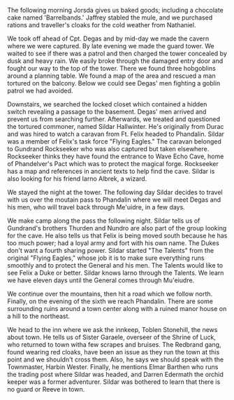 The following morning Jorsda gives us baked goods; including a chocolate cake named 'Barrelbands.' Jaffrey stabled the mule, and we purchased rations and traveller's cloaks for the cold weather from Nathaniel.

We took off ahead of Cpt. Degas and by mid-day we made the cavern where we were captured. By late evening we made the guard tower. We waited to see if there was a patrol and then charged the tower concealed by dusk and heavy rain. We easily broke through the damaged entry door and fought our way to the top of the tower. There we found three hobgoblins around a planning table. We found a map of the area and rescued a man tortured on the balcony. Below we could see Degas' men fighting a goblin patrol we had avoided.

Downstairs, we searched the locked closet which contained a hidden switch revealing a passage to the basement. Degas' men arrived and prevent us from searching further. Afterwards, we treated and questioned the tortured commoner, named Sildar Hallwinter. He's originally from Durac and was hired to watch a caravan from Ft. Felix headed to Phandalin. Sildar was a member of Felix's task force "Flying Eagles." The caravan belonged to Gundrand Rockseeker who was also captured but taken elsewhere. Rockseeker thinks they have found the entrance to Wave Echo Cave, home of Phandelver's Pact which was to protect the magical forge. Rockseeker has a map and references in ancient texts to help find the cave. Sildar is also looking for his friend Iarno Albrek, a wizard.

We stayed the night at the tower. The following day Sildar decides to travel with us over the moutain pass to Phandalin where we will meet Degas and his men, who will travel back through Me'uidre, in a few days.

We make camp along the pass the following night. Sildar tells us of Gundrand's brothers Thurden and Nundro are also part of the group looking for the cave. He also tells us that Felix is being moved south because he has too much power; had a loyal army and fort with his own name. The Dukes don't want a fourth sharing power. Sildar started "The Talents" from the original "Flying Eagles," whose job it is to make sure everything runs smoothly and to protect the General and his men. The Talents would like to see Felix a Duke or better. Sildar knows Iarno through the Talents. We learn we have eleven days until the General comes through Mu'eiudre.

We continue over the mountains, then hit a road which we follow north. Finally, on the evening of the sixth we reach Phandalin. There are some surrounding ruins around a town center along with a ruined manor house on a hill to the northeast.

We head to the inn where we ask the innkeep, Toblen Stonehill, the news about town. He tells us of Sister Garaele, overseer of the Shrine of Luck, who returned to town witha few scrapes and bruises. The Redbrand gang, found wearing red cloaks, have been an issue as they run the town at this point and we shouldn't cross them. Also, he says we should speak with the Townmaster, Harbin Wester. Finally, he mentions Elmar Barthen who runs the trading post where Sildar was headed, and Darren Edermath the orchid keeper was a former adventurer. Sildar was bothered to learn that there is no guard or Reeve in town.
